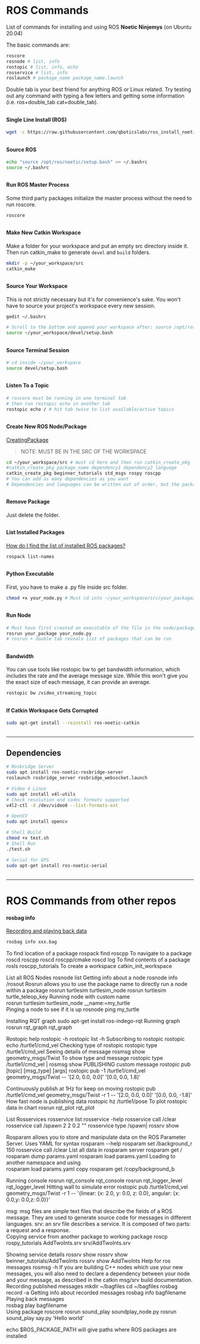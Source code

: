 # ROS Commands

List of commands for installing and using ROS **Noetic Ninjemys** (on Ubuntu 20.04)

The basic commands are:

```sh
roscore
rosnode # list, info
rostopic # list, info, echo
rosservice # list, info
roslaunch # package_name package_name.launch
```

Double tab is your best friend for anything ROS or Linux related. Try testing out any command with typing a few letters and getting some information (i.e. ros+double_tab cat+double_tab).

##

#### Single Line Install (ROS)

```sh
wget -c https://raw.githubusercontent.com/qboticslabs/ros_install_noetic/master/ros_install_noetic.sh && chmod +x ./ros_install_noetic.sh && ./ros_install_noetic.sh
```

##

#### Source ROS

```sh
echo "source /opt/ros/noetic/setup.bash" >> ~/.bashrc
source ~/.bashrc
```

##

#### Run ROS Master Process

Some third party packages initialize the master process without the need to run roscore.

```sh
roscore
```

##

#### Make New Catkin Workspace

Make a folder for your workspace and put an empty src directory inside it. Then run catkin_make to generate <code>devel</code> and <code>build</code> folders.

```sh
mkdir -p ~/your_workspace/src
catkin_make
```

##

#### Source Your Workspace

This is not strictly necessary but it's for convenience's sake. You won't have to source your project's workspace every new session.

```sh
gedit ~/.bashrc

# Scroll to the bottom and append your workspace after: source /opt/ros/noetic/setup.bash
source ~/your_workspace/devel/setup.bash
```

##

#### Source Terminal Session

```sh
# cd inside ~/your_workspace
source devel/setup.bash
```

##

#### Listen To a Topic

```sh
# roscore must be running in one terminal tab
# then run rostopic echo in another tab
rostopic echo / # hit tab twice to list available/active topics
```

##

#### Create New ROS Node/Package

[CreatingPackage](http://wiki.ros.org/cn/ROS/Tutorials/catkin/CreatingPackage)

> NOTE: MUST BE IN THE SRC OF THE WORKSPACE

```sh
cd ~/your_workspace/src # must cd here and then run catkin_create_pkg
#catkin_create_pkg package_name dependency1 dependency2 language
catkin_create_pkg beginner_tutorials std_msgs rospy roscpp
# You can add as many dependencies as you want
# Dependencies and languages can be written out of order, but the package name must be written after catkin_create_pkg
```

##

#### Remove Package

Just delete the folder.

##

#### List Installed Packages

[How do I find the list of installed ROS packages?](http://wiki.ros.org/FAQ#How_do_I_find_the_list_of_installed_ROS_packages.3F)

```sh
rospack list-names
```

##

#### Python Executable

First, you have to make a .py file inside src folder.

```sh
chmod +x your_node.py # Must cd into ~/your_workspace/src/your_package/src
```

##

#### Run Node

```sh
# Must have first created an executable of the file in the node/package
rosrun your_package your_node.py
# rosrun + double tab reveals list of packages that can be run
```

##

#### Bandwidth

You can use tools like rostopic bw to get bandwidth information, which includes the rate and the average message size. While this won't give you the exact size of each message, it can provide an average.

```sh
rostopic bw /video_streaming_topic
```

##

#### If Catkin Workspace Gets Corrupted

```sh
sudo apt-get install --reinstall ros-noetic-catkin
```

##

---

## Dependencies

```sh
# Rosbridge Server
sudo apt install ros-noetic-rosbridge-server
roslaunch rosbridge_server rosbridge_websocket.launch

# Video 4 Linux
sudo apt install v4l-utils
# Check resolution end codec formats supported
v4l2-ctl -d /dev/video0 --list-formats-ext

# OpenCV
sudo apt install opencv

# Shell Build
chmod +x test.sh
# Shell Run
./test.sh

# Serial for GPS
sudo apt-get install ros-noetic-serial
```

##

---

# ROS Commands from other repos

#### rosbag info

[Recording and playing back data](http://wiki.ros.org/rosbag/Tutorials/Recording%20and%20playing%20back%20data)

```sh
rosbag info xxx.bag
```

To find location of a package
rospack find roscpp
To navigate to a package
roscd roscpp
roscd roscpp/cmake
roscd log
To find contents of a package
rosls roscpp_tutorials
To create a workspace
catkin_init_workspace

List all ROS Nodes
rosnode list
Getting info about a node
rosnode info /rosout
Rosrun allows you to use the package name to directly run a node within a package
rosrun turtlesim turtlesim_node
rosrun turtlesim turtle_teleop_key
Running node with custom name  
 rosrun turtlesim turtlesim_node \_\_name:=my_turtle  
Pinging a node to see if it is up
rosnode ping my_turtle

Installing RQT graph
sudo apt-get install ros-indego-rqt
Running graph
rosrun rqt_graph rqt_graph

Rostopic help
rostopic -h
rostopic list -h
Subscribing to rostopic
rostopic echo /turtle1/cmd_vel
Checking type of rostopic
rostopic type /turtle1/cmd_vel
Seeing details of message
rosmsg show geometry_msgs/Twist
To show type and message
rostopic type /turtle1/cmd_vel | rosmsg show
PUBLISHING custom message
rostopic pub [topic] [msg_type] [args]
rostopic pub -1 /turtle1/cmd_vel geometry_msgs/Twist -- '[2.0, 0.0, 0.0]' '[0.0, 0.0, 1.8]'

Continuously publish at 1Hz for keep on moving
rostopic pub /turtle1/cmd_vel geometry_msgs/Twist -r 1 -- '[2.0, 0.0, 0.0]' '[0.0, 0.0, -1.8]'
How fast node is publishing data
rostopic hz /turtle1/pose
To plot rostopic data in chart
rosrun rqt_plot rqt_plot

List Rosservices
rosservice list
rosservice -help
rosservice call /clear
rosservice call /spawn 2 2 0.2 ""
rosservice type /spawn| rossrv show

Rosparam allows you to store and manipulate data on the ROS Parameter Server. Uses YAML for syntax
rosparam --help
rosparam set /background_r 150
rosservice call /clear
List all data in rosparam server
rosparam get /
rosparam dump params.yaml
rosparam load params.yaml
Loading to another namespace and using  
 rosparam load params.yaml copy
rosparam get /copy/background_b

Running console
rosrun rqt_console rqt_console
rosrun rqt_logger_level rqt_logger_level
Hitting wall to simulate error
rostopic pub /turtle1/cmd_vel geometry_msgs/Twist -r 1 -- '{linear: {x: 2.0, y: 0.0, z: 0.0}, angular: {x: 0.0,y: 0.0,z: 0.0}}'

msg: msg files are simple text files that describe the fields of a ROS message. They are used to generate source code for messages in different languages.
srv: an srv file describes a service. It is composed of two parts: a request and a response.  
Copying service from another package to working package
roscp rospy_tutorials AddTwoInts.srv srv/AddTwoInts.srv

Showing service details
rossrv show <service type>
rossrv show beinner_tutorials/AddTwoInts
rossrv show AddTwoInts
Help for ros messages
rosmsg -h
If you are building C++ nodes which use your new messages, you will also need to declare a dependency between your node and your message, as described in the catkin msg/srv build documentation.
Recording published messages
mkdir ~/bagfiles
cd ~/bagfiles
rosbag record -a
Getting info about recorded messages
rosbag info bagfilename
Playing back messages  
 rosbag play bagfilename  
Using package
roscore
rosrun sound_play soundplay_node.py
rosrun sound_play say.py 'Hello world'

echo $ROS_PACKAGE_PATH will give paths where ROS packages are installed
